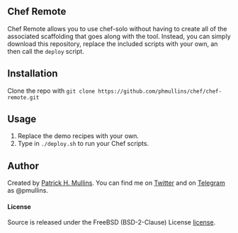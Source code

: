## Chef Remote
Chef Remote allows you to use chef-solo without having to create all of the associated scaffolding that goes along with the tool. Instead, you can simply download this repository, replace the included scripts with your own, an then call the `deploy` script.

## Installation
Clone the repo with `git clone https://github.com/phmullins/chef/chef-remote.git`

## Usage
1. Replace the demo recipes with your own.
2. Type in `./deploy.sh` to run your Chef scripts.

## Author
Created by [Patrick H. Mullins](http://www.pmullins.net/aboutme/). You can find me on  [Twitter](https://twitter.com/phmullins) and on [Telegram](https://telegram.org/) as @pmullins.

#### License
Source is released under the FreeBSD (BSD-2-Clause) License [license](license.md).
